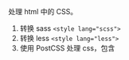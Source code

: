 处理 html 中的 CSS。

1. 转换 sass `<style lang="scss">`
2. 转换 less `<style lang="less">`
3. 使用 PostCSS 处理 css，包含 <style> 和 <tag> 内容
